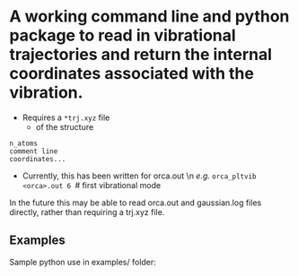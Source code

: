 # A working command line and python package to read in vibrational trajectories and return the internal coordinates associated with the vibration.

- Requires a ```*trj.xyz``` file
  - of the structure
```
n_atoms
comment line
coordinates...
```
- Currently, this has been written for orca.out
\n _e.g._ ```orca_pltvib <orca>.out 6 ```# first vibrational mode

In the future this may be able to read orca.out and gaussian.log files directly, rather than requiring a trj.xyz file.

## Examples 

Sample python use in examples/ folder:

